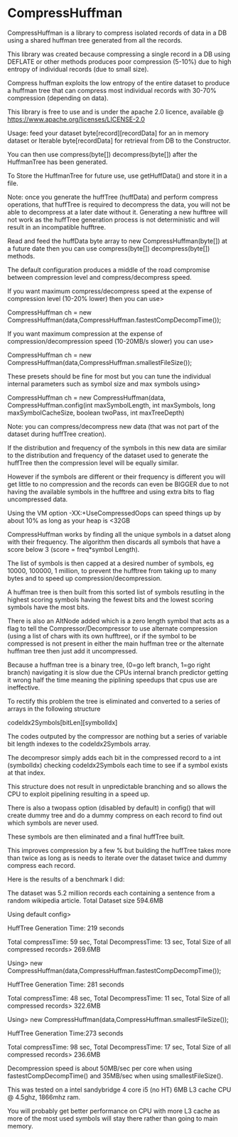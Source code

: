 # CompressHuffman
CompressHuffman is a library to compress isolated records of data in a DB using a shared huffman tree generated from all the records.

 This library was created because compressing a single record in a DB using DEFLATE or other methods produces poor compression (5-10%) due to high entropy of individual records (due to small size). 
 
 Compress huffman exploits the low entropy of the entire dataset to produce a huffman tree that can compress most individual records with 30-70% compression (depending on data). 

This library is free to use and is under the apache 2.0 licence, available @ https://www.apache.org/licenses/LICENSE-2.0

Usage: 
feed your dataset byte[record][recordData] for an in memory dataset or Iterable byte[recordData] for retrieval from DB to the Constructor.

You can then use compress(byte[]) decompress(byte[])  after the HuffmanTree has been generated.

To Store the HuffmanTree for future use,  use getHuffData() and store it in a file.

Note: once you generate the huffTree (huffData) and perform compress operations, that huffTree is required to decompress the data, you will not be able to decompress at a later date without it. Generating a new hufftree will not
work as the huffTree generation process is not deterministic and will result in an incompatible hufftree.

Read and feed the huffData byte array to new CompressHuffman(byte[]) at a future date then you can use  compress(byte[]) decompress(byte[]) methods.

The default configuration produces a middle of the road compromise between compression level and compress/decompress speed.

If you want maximum compress/decompress speed at the expense of compression level (10-20% lower) then you can use>

CompressHuffman ch = new CompressHuffman(data,CompressHuffman.fastestCompDecompTime());

If you want maximum compression at the expense of compression/decompression speed (10-20MB/s slower) you can use>

CompressHuffman ch = new CompressHuffman(data,CompressHuffman.smallestFileSize());

These presets should be fine for most but you can tune the individual internal parameters such as symbol size and max symbols
using>

CompressHuffman ch = new CompressHuffman(data, CompressHuffman.config(int maxSymbolLength, int maxSymbols, long maxSymbolCacheSize, boolean twoPass, int maxTreeDepth)

Note: you can compress/decompress new data (that was not part of the dataset during huffTree creation). 

If the distribution and frequency of the symbols in this new data are similar to the distribution and frequency of the
dataset used to generate the huffTree then the compression level will be equally similar.

However if the symbols are different or their frequency is different you will get little to no compression and the records can even be BIGGER due to not having the available symbols in the hufftree and using extra bits to flag uncompressed data.

Using the VM option -XX:+UseCompressedOops can speed things up by about 10% as long as your heap is <32GB

CompressHuffman works by finding all the unique symbols in a datset along with their frequency.
The algorithm then discards all symbols that have a score below 3 (score = freq*symbol Length). 

The list of symbols is then capped at a desired number of symbols, eg 10000, 100000, 1 million, to prevent the hufftree from taking up to many bytes and to speed up compression/decompression.

A huffman tree is then built from this sorted list of symbols resutling in the highest scoring symbols having the fewest bits and the lowest scoring symbols have the most bits. 

There is also an AltNode added which is a zero length symbol that acts as a flag to tell the Compressor/Decompressor 
to use alternate compression (using a list of chars with its own hufftree), or if the symbol
to be compressed is not present in either the main huffman tree or the alternate huffman tree then just add it uncompressed.

Because a huffman tree is a binary tree, (0=go left branch, 1=go right branch) navigating it is slow due the CPUs internal branch predictor getting it wrong half the time meaning the piplining speedups that cpus use are ineffective.

To rectify this problem the tree is eliminated and converted to a series of arrays in the following structure

 codeIdx2Symbols[bitLen][symbolIdx]
 
 The codes outputed by the compressor are nothing but a series of variable bit length indexes to the codeIdx2Symbols array.
 
 The decompresor simply adds each bit in the compressed record to a int (symbolIdx) checking codeIdx2Symbols each time to see if a symbol  exists at that index.
 
 This structure does not result in unpredictable branching and so allows the CPU to exploit pipelining resulting in a speed up.
 
 There  is also a twopass option (disabled by default) in config() that will create dummy tree and do a dummy compress on each record to find out which symbols are never used.
 
 These symbols are then eliminated and a final huffTree built.
 
 This improves compression by a few % but building the huffTree takes more than twice as long as is needs to iterate over the dataset twice and  dummy compress each record.
 
 Here is the results of a benchmark I did:

The dataset was 5.2 million records each containing a sentence from a random wikipedia article. Total Dataset size 594.6MB

Using default config>

HuffTree Generation Time: 219 seconds

Total compressTime: 59 sec, Total DecompressTime: 13 sec, Total Size of all compressed records> 269.6MB

Using> new CompressHuffman(data,CompressHuffman.fastestCompDecompTime());

HuffTree Generation Time: 281 seconds

Total compressTime: 48 sec, Total DecompressTime: 11 sec, Total Size of all compressed records> 322.6MB

Using> new CompressHuffman(data,CompressHuffman.smallestFileSize());

HuffTree Generation Time:273 seconds

Total compressTime: 98 sec, Total DecompressTime: 17 sec, Total Size of all compressed records> 236.6MB

Decompression speed  is about 50MB/sec per core when using fastestCompDecompTime() and 35MB/sec when using smallestFileSize().

This was tested on a intel sandybridge 4 core i5 (no HT) 6MB L3 cache CPU @ 4.5ghz, 1866mhz ram.

You will probably get better performance on CPU with more L3 cache as more of the most used symbols will stay there rather than going to main memory.
